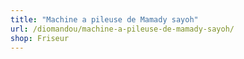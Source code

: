 ```yaml
---
title: "Machine a pileuse de Mamady sayoh"
url: /diomandou/machine-a-pileuse-de-mamady-sayoh/
shop: Friseur
---
```

